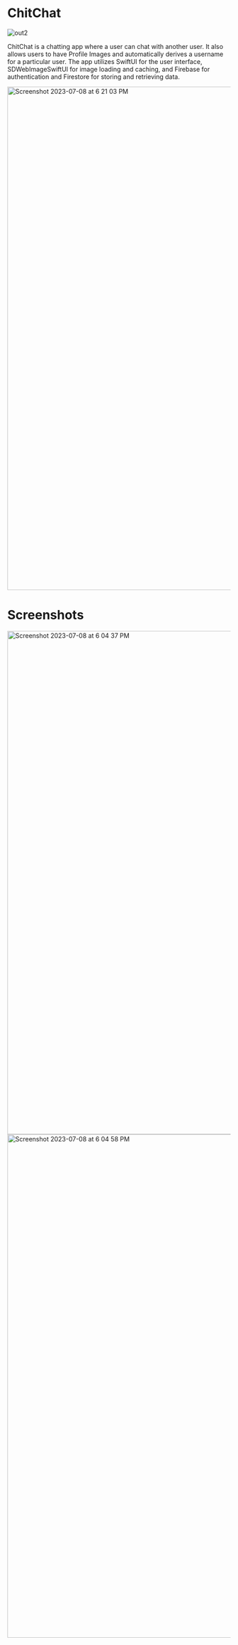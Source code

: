 # ChitChat
![out2](https://github.com/nimratkhalsa/ChitChat/assets/103124850/a33d1f57-49c5-4e02-8e4d-43132ee0b269)

ChitChat is a chatting app where a user can chat with another user. It also allows users to have Profile Images and automatically derives a username for a particular user. The app utilizes SwiftUI for the user interface, SDWebImageSwiftUI for image loading and caching, and Firebase for authentication and Firestore for storing and retrieving data.

<img width="1134" alt="Screenshot 2023-07-08 at 6 21 03 PM" src="https://github.com/nimratkhalsa/ChitChat/assets/103124850/88fdccd6-e89a-4133-ae59-2db229b97c10">

# Screenshots
<img width="1134" alt="Screenshot 2023-07-08 at 6 04 37 PM" src="https://github.com/nimratkhalsa/ChitChat/assets/103124850/a0137e5a-c5f9-46c8-9155-3b11bf948a42">
<img width="1134" alt="Screenshot 2023-07-08 at 6 04 58 PM" src="https://github.com/nimratkhalsa/ChitChat/assets/103124850/3a70ac37-0179-4aad-9635-5a8f06eac957">
